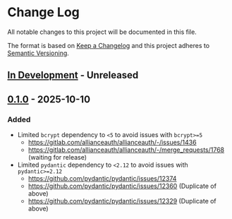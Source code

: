 # Change Log

All notable changes to this project will be documented in this file.

The format is based on [Keep a Changelog] and this project adheres to [Semantic Versioning].

<!--
GitHub MD Syntax:
https://docs.github.com/en/get-started/writing-on-github/getting-started-with-writing-and-formatting-on-github/basic-writing-and-formatting-syntax

Highlighting:
https://docs.github.com/assets/cb-41128/mw-1440/images/help/writing/alerts-rendered.webp

> [!NOTE]
> Highlights information that users should take into account, even when skimming.

> [!TIP]
> Optional information to help a user be more successful.

> [!IMPORTANT]
> Crucial information necessary for users to succeed.

> [!WARNING]
> Urgent info that needs immediate user attention to avoid problems.

> [!CAUTION]
> Advised about risks or negative outcomes of certain actions.
-->

## [In Development] - Unreleased

<!--
Section Order:

### Added
### Fixed
### Changed
### Deprecated
### Removed
### Security
-->

<!-- Your changes go here -->

## [0.1.0] - 2025-10-10

### Added

- Limited `bcrypt` dependency to `<5` to avoid issues with `bcrypt>=5`
  - https://gitlab.com/allianceauth/allianceauth/-/issues/1436
  - https://gitlab.com/allianceauth/allianceauth/-/merge_requests/1768 (waiting for release)
- Limited `pydantic` dependency to `<2.12` to avoid issues with `pydantic>=2.12`
  - https://github.com/pydantic/pydantic/issues/12374
  - https://github.com/pydantic/pydantic/issues/12360 (Duplicate of above)
  - https://github.com/pydantic/pydantic/issues/12329 (Duplicate of above)

<!-- Links to be updated upon release -->

[0.1.0]: https://github.com/ppfeufer/aa-intel-tool/commits/v0.1.0 "v0.1.0"
[in development]: https://github.com/ppfeufer/aa-dependency-overrides/compare/v0.1.0...HEAD "In Development"
[keep a changelog]: http://keepachangelog.com/ "Keep a Changelog"
[semantic versioning]: http://semver.org/ "Semantic Versioning"

